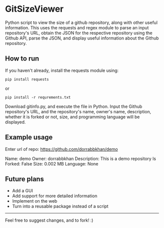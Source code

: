 # GitSizeViewer

 

Python script to view the size of a github repository, along with other useful information. This uses the requests and regex module to parse an input repository's URL, obtain the JSON for the respective repository using the Github API, parse the JSON, and display useful information about the Github repository. 





## How to run



If you haven't already, install the requests module using:

```
pip install requests
```

or

```
pip install -r requrements.txt
```



Download gitinfo.py, and execute the file in Python. Input the Github repository's URL, and the repository's name, owner's name, description, whether it is forked or not, size, and programming language will be displayed.


## Example usage





Enter url of repo: https://github.com/dorrabbkhan/demo

Name: demo
Owner: dorrabbkhan
Description: This is a demo repository
Is Forked: False
Size: 0.002 MB
Language: None


## Future plans





- Add a GUI
- Add support for more detailed information
- Implement on the web
- Turn into a reusable package instead of a script


------



Feel free to suggest changes, and to fork! :)

